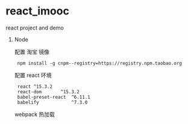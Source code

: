 # react_imooc
react project and demo

1. Node

    配置 淘宝 镜像

        npm install -g cnpm--registry=https://registry.npm.taobao.org

    配置 react 环境

        react ^15.3.2
        react-dom       ^15.3.2
        babel-preset-react  ^6.11.1
        babelify            ^7.3.0

    webpack 热加载

